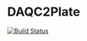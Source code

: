 # DAQC2Plate

[![Build Status](https://github.com/mdpetters/DAQC2Plate.jl/workflows/CI/badge.svg)](https://github.com/mdpetters/DAQC2Plate.jl/actions)
